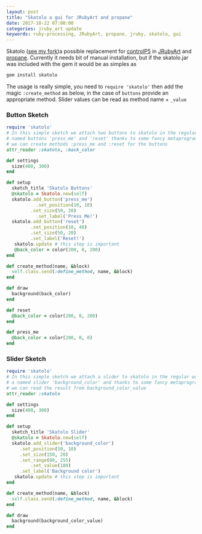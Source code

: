 ```yaml
---
layout: post
title: "Skatolo a gui for JRubyArt and propane"
date: 2017-10-22 07:00:00
categories: jruby_art update
keywords: ruby-processing, JRubyArt, propane, jruby, skatolo, gui
---
```

Skatolo ([see my fork][fork])a possible replacement for [controlP5][P5] in [JRubyArt][jruby_art] and [propane][propane]. Currently it needs bit of manual installation, but if the skatolo.jar was included with the gem it would be as simples as
```bash
gem install skatolo
```

The usage is really simple, you need to `require 'skatolo'` then add the magic `:create_method` as below, in the case of `buttons` provide an appropriate method. Slider values can be read as method name + `_value`

### Button Sketch

```ruby
require 'skatolo'
# In this simple sketch we attach two buttons to skatolo in the regular way,
# named buttons 'press_me' and 'reset' thanks to some fancy metaprogramming
# we can create methods :press_me and :reset for the buttons
attr_reader :skatolo, :back_color

def settings
  size(400, 300)
end

def setup
  sketch_title 'Skatolo Buttons'
  @skatolo = Skatolo.new(self)
  skatolo.add_button('press_me')
	       .set_position(10, 10)
         .set_size(50, 20)
	       .set_label('Press Me!')
  skatolo.add_button('reset')
       	 .set_position(10, 40)
         .set_size(50, 20)
       	 .set_label('Reset!')
   skatolo.update # this step is important
   @back_color = color(200, 0, 200)
end

def create_method(name, &block)
  self.class.send(:define_method, name, &block)
end

def draw
  background(back_color)
end

def reset
  @back_color = color(200, 0, 200)
end

def press_me
  @back_color = color(200, 0, 0)
end
```

### Slider Sketch

```ruby
require 'skatolo'
# In this simple sketch we attach a slider to skatolo in the regular way, with
# a named slider 'background_color' and thanks to some fancy metaprogramming
# we can read the result from background_color_value
attr_reader :skatolo

def settings
  size(400, 300)
end

def setup
  sketch_title 'Skatolo Slider'
  @skatolo = Skatolo.new(self)
  skatolo.add_slider('background_color')
	 .set_position(10, 10)
	 .set_size(150, 20)
	 .set_range(80, 255)
         .set_value(180)
	 .set_label('Background color')
   skatolo.update # this step is important
end

def create_method(name, &block)
  self.class.send(:define_method, name, &block)
end

def draw
  background(background_color_value)
end

```

[propane]:https://ruby-processing.github.io/propane/
[jruby_art]:https://ruby-processing.github.io/JRubyArt/
[P5]:https://github.com/sojamo/controlp5
[fork]:https://github.com/monkstone/Skatolo
